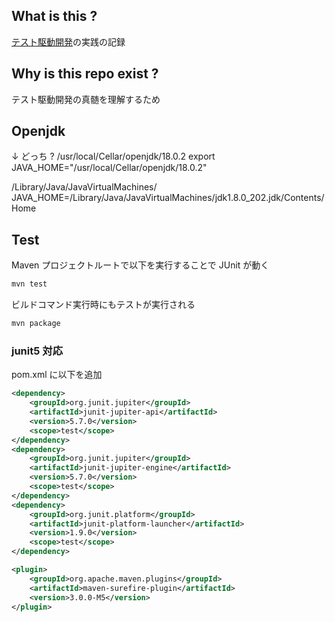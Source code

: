 ## What is this ?

[テスト駆動開発](https://www.amazon.co.jp/dp/B077D2L69C/ref=dp-kindle-redirect?_encoding=UTF8&btkr=1)の実践の記録

## Why is this repo exist ?

テスト駆動開発の真髄を理解するため

## Openjdk

↓ どっち ?
/usr/local/Cellar/openjdk/18.0.2
export JAVA_HOME="/usr/local/Cellar/openjdk/18.0.2"

/Library/Java/JavaVirtualMachines/
JAVA_HOME=/Library/Java/JavaVirtualMachines/jdk1.8.0_202.jdk/Contents/Home

## Test

Maven プロジェクトルートで以下を実行することで JUnit が動く

```bash
mvn test
```

ビルドコマンド実行時にもテストが実行される

```bash
mvn package
```

### junit5 対応

pom.xml に以下を追加

```xml
<dependency>
    <groupId>org.junit.jupiter</groupId>
    <artifactId>junit-jupiter-api</artifactId>
    <version>5.7.0</version>
    <scope>test</scope>
</dependency>
<dependency>
    <groupId>org.junit.jupiter</groupId>
    <artifactId>junit-jupiter-engine</artifactId>
    <version>5.7.0</version>
    <scope>test</scope>
</dependency>
<dependency>
    <groupId>org.junit.platform</groupId>
    <artifactId>junit-platform-launcher</artifactId>
    <version>1.9.0</version>
    <scope>test</scope>
</dependency>
```

```xml
<plugin>
    <groupId>org.apache.maven.plugins</groupId>
    <artifactId>maven-surefire-plugin</artifactId>
    <version>3.0.0-M5</version>
</plugin>
```
